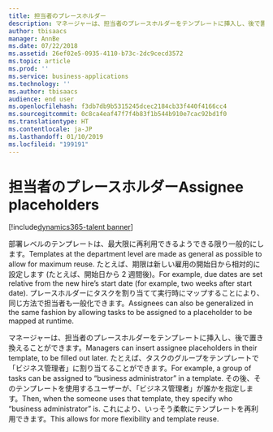 ```yaml
---
title: 担当者のプレースホルダー
description: マネージャーは、担当者のプレースホルダーをテンプレートに挿入し、後で置き換えることができます。
author: tbisaacs
manager: AnnBe
ms.date: 07/22/2018
ms.assetid: 26ef02e5-0935-4110-b73c-2dc9cecd3572
ms.topic: article
ms.prod: ''
ms.service: business-applications
ms.technology: ''
ms.author: tbisaacs
audience: end user
ms.openlocfilehash: f3db7db9b5315245dcec2184cb33f440f4166cc4
ms.sourcegitcommit: 0c8ca4eaf47f7f4b83f1b544b910e7cac92bd1f0
ms.translationtype: HT
ms.contentlocale: ja-JP
ms.lasthandoff: 01/10/2019
ms.locfileid: "199191"
---
```

#  <a name="assignee-placeholders"></a><span data-ttu-id="38f1f-103">担当者のプレースホルダー</span><span class="sxs-lookup"><span data-stu-id="38f1f-103">Assignee placeholders</span></span>

[!include[dynamics365-talent banner](../../includes/dynamics365-talent.md)]



<span data-ttu-id="38f1f-104">部署レベルのテンプレートは、最大限に再利用できるようできる限り一般的にします。</span><span class="sxs-lookup"><span data-stu-id="38f1f-104">Templates at the department level are made as general as possible to allow for maximum reuse.</span></span> <span data-ttu-id="38f1f-105">たとえば、期限は新しい雇用の開始日から相対的に設定します (たとえば、開始日から 2 週間後)。</span><span class="sxs-lookup"><span data-stu-id="38f1f-105">For example, due dates are set relative from the new hire’s start date (for example, two weeks after start date).</span></span> <span data-ttu-id="38f1f-106">プレースホルダーにタスクを割り当てて実行時にマップすることにより、同じ方法で担当者も一般化できます。</span><span class="sxs-lookup"><span data-stu-id="38f1f-106">Assignees can also be generalized in the same fashion by allowing tasks to be assigned to a placeholder to be mapped at runtime.</span></span>

<span data-ttu-id="38f1f-107">マネージャーは、担当者のプレースホルダーをテンプレートに挿入し、後で置き換えることができます。</span><span class="sxs-lookup"><span data-stu-id="38f1f-107">Managers can insert assignee placeholders in their template, to be filled out later.</span></span> <span data-ttu-id="38f1f-108">たとえば、タスクのグループをテンプレートで「ビジネス管理者」に割り当てることができます。</span><span class="sxs-lookup"><span data-stu-id="38f1f-108">For example, a group of tasks can be assigned to “business administrator” in a template.</span></span> <span data-ttu-id="38f1f-109">その後、そのテンプレートを使用するユーザーが、「ビジネス管理者」が誰かを指定します。</span><span class="sxs-lookup"><span data-stu-id="38f1f-109">Then, when the someone uses that template, they specify who “business administrator” is.</span></span> <span data-ttu-id="38f1f-110">これにより、いっそう柔軟にテンプレートを再利用できます。</span><span class="sxs-lookup"><span data-stu-id="38f1f-110">This allows for more flexibility and template reuse.</span></span>

<!--
# Who uses this feature
All customers
# License required
Talent license 
# Development status
In development
# Target timeframe
Public Preview: July
-->
